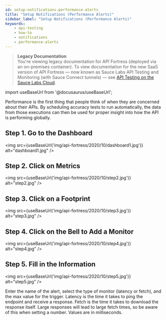 ```yaml
---
id: setup-notifications-performance-alerts
title: "Setup Notifications (Performance Alerts)"
sidebar_label: "Setup Notifications (Performance Alerts)"
keywords:
    - api-testing
    - how-to
    - notifications
    - performance-alerts
---
```


>**Legacy Documentation**<br/>You're viewing legacy documentation for API Fortress (deployed via an on-premises container). To view documentation for the new SaaS version of API Fortress &#8212; now known as Sauce Labs API Testing and Monitoring (with Sauce Connect tunnels) &#8212; see [API Testing on the Sauce Labs Cloud](/api-testing/).

import useBaseUrl from '@docusaurus/useBaseUrl';

Performance is the first thing that people think of when they are concerned about their APIs. By scheduling accuracy tests to run automatically, the data from those executions can then be used for proper insight into how the API is performing globally.

## Step 1. Go to the Dashboard

<img src={useBaseUrl('img/api-fortress/2020/10/dashboard1.jpg')} alt="dashboard1.jpg" />

## Step 2. Click on Metrics

<img src={useBaseUrl('img/api-fortress/2020/10/step2.jpg')} alt="step2.jpg" />

## Step 3. Click on a Footprint

<img src={useBaseUrl('img/api-fortress/2020/10/step3.jpg')} alt="step3.jpg" />

## Step 4. Click on the Bell to Add a Monitor

<img src={useBaseUrl('img/api-fortress/2020/10/step4.jpg')} alt="step4.jpg" />

## Step 5. Fill in the Information

<img src={useBaseUrl('img/api-fortress/2020/10/step5.jpg')} alt="step5.jpg" />

Enter the name of the alert, select the type of monitor (latency or fetch), and the max value for the trigger. Latency is the time it takes to ping the endpoint and receive a response. Fetch is the time it takes to download the response itself. Large responses will lead to large fetch times, so be aware of this when setting a number. Values are in milliseconds.
